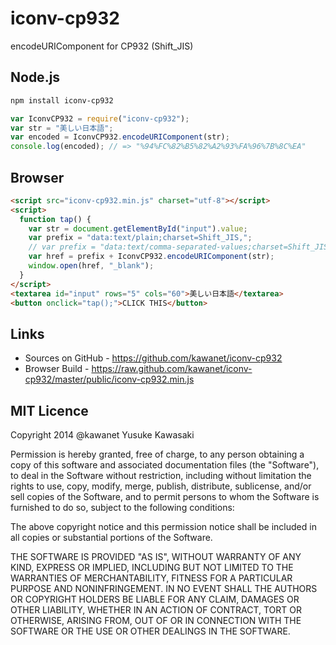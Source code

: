 # iconv-cp932

encodeURIComponent for CP932 (Shift_JIS)

## Node.js

```sh
npm install iconv-cp932
```

```js
var IconvCP932 = require("iconv-cp932");
var str = "美しい日本語";
var encoded = IconvCP932.encodeURIComponent(str);
console.log(encoded); // => "%94%FC%82%B5%82%A2%93%FA%96%7B%8C%EA"
```

## Browser

```html
<script src="iconv-cp932.min.js" charset="utf-8"></script>
<script>
  function tap() {
    var str = document.getElementById("input").value;
    var prefix = "data:text/plain;charset=Shift_JIS,";
    // var prefix = "data:text/comma-separated-values;charset=Shift_JIS,";
    var href = prefix + IconvCP932.encodeURIComponent(str);
    window.open(href, "_blank");
  }
</script>
<textarea id="input" rows="5" cols="60">美しい日本語</textarea>
<button onclick="tap();">CLICK THIS</button>
```

## Links

- Sources on GitHub - https://github.com/kawanet/iconv-cp932
- Browser Build - https://raw.github.com/kawanet/iconv-cp932/master/public/iconv-cp932.min.js

## MIT Licence

Copyright 2014 @kawanet Yusuke Kawasaki

Permission is hereby granted, free of charge, to any person obtaining
a copy of this software and associated documentation files (the
"Software"), to deal in the Software without restriction, including
without limitation the rights to use, copy, modify, merge, publish,
distribute, sublicense, and/or sell copies of the Software, and to
permit persons to whom the Software is furnished to do so, subject to
the following conditions:

The above copyright notice and this permission notice shall be
included in all copies or substantial portions of the Software.

THE SOFTWARE IS PROVIDED "AS IS", WITHOUT WARRANTY OF ANY KIND,
EXPRESS OR IMPLIED, INCLUDING BUT NOT LIMITED TO THE WARRANTIES OF
MERCHANTABILITY, FITNESS FOR A PARTICULAR PURPOSE AND
NONINFRINGEMENT. IN NO EVENT SHALL THE AUTHORS OR COPYRIGHT HOLDERS BE
LIABLE FOR ANY CLAIM, DAMAGES OR OTHER LIABILITY, WHETHER IN AN ACTION
OF CONTRACT, TORT OR OTHERWISE, ARISING FROM, OUT OF OR IN CONNECTION
WITH THE SOFTWARE OR THE USE OR OTHER DEALINGS IN THE SOFTWARE.
